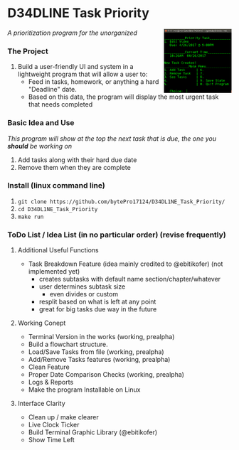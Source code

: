 # D34DLINE Task Priority

<img src="res/cli_screenshot_mm.png" height="144px" align="right">

_A prioritization program for the unorganized_

### The Project

1. Build a user-friendly UI and system in a lightweight program that will allow a user to:
	* Feed in tasks, homework, or anything a hard "Deadline" date.
	* Based on this data, the program will display the most urgent task that needs completed

### Basic Idea and Use

_This program will show at the top the next task that is due, the one you **should** be working on_

1. Add tasks along with their hard due date
2. Remove them when they are complete

### Install (linux command line)

1. ````git clone https://github.com/bytePro17124/D34DL1NE_Task_Priority/````
2. ````cd D34DL1NE_Task_Priority````
3. ````make run````

### ToDo List / Idea List (in no particular order) (revise frequently)
1. Additional Useful Functions
    * Task Breakdown Feature (idea mainly credited to @ebitikofer) (not implemented yet)
	    * creates subtasks with default name section/chapter/whatever
	    * user determines subtask size
		    * even divides or custom
	    * resplit based on what is left at any point
	    * great for big tasks due way in the future

2. Working Conept
	* Terminal Version in the works (working, prealpha)
	* Build a flowchart structure.
	* Load/Save Tasks from file (working, prealpha)
	* Add/Remove Tasks features (working, prealpha)
	* Clean Feature
	* Proper Date Comparison Checks (working, prealpha)
	* Logs & Reports
	* Make the program Installable on Linux

3. Interface Clarity
	* Clean up / make clearer
	* Live Clock Ticker
	* Build Terminal Graphic Library (@ebitikofer)
	* Show Time Left
